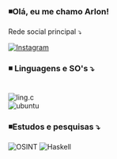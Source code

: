 ### ◾Olá, eu me chamo Arlon!
Rede social principal ⤵️

[![Instagram](https://img.shields.io/badge/Instagram-E4405F?style=for-the-badge&logo=instagram&logoColor=white)](https://www.instagram.com/arlonmh)

### ◾ Linguagens e SO's ⤵️
<div style = "display: inline_block"><br/>
    <img aling = "center" alt = "ling.c" src = "https://img.shields.io/badge/C-00599C?style=for-the-badge&logo=c&logoColor=white" /><br/>
    <img aling = "center" alt = "ubuntu" src = "https://img.shields.io/badge/Ubuntu-E95420?style=for-the-badge&logo=ubuntu&logoColor=white" />
    <!-- <img aling = "center" alt = "ubuntu" src = "https://img.shields.io/badge/Windows-0078D6?style=for-the-badge&logo=windows&logoColor=white" /><br/>
    <!-- <img aling = "center" alt = "mozilafirefox" src = "https://img.shields.io/badge/Firefox_Browser-FF7139?style=for-the-badge&logo=Firefox-Browser&logoColor=white" /> 
    <!-- <img aling = "center" alt = "torbrowser" src = "https://img.shields.io/badge/Tor_Browser-7D4698?style=for-the-badge&logo=Tor-Browser&logoColor=white" /> -->

</div>

### ◾Estudos e pesquisas ⤵️
![OSINT](https://img.shields.io/badge/OSINT-blue)
![Haskell](https://img.shields.io/badge/Haskell-5e5086?style=for-the-badge&logo=haskell&logoColor=white)
<!-- ![Deep Web](https://img.shields.io/badge/DeepWeb-blue)
<!-- ![Google Sheets](https://img.shields.io/badge/GoogleSheets-green)
